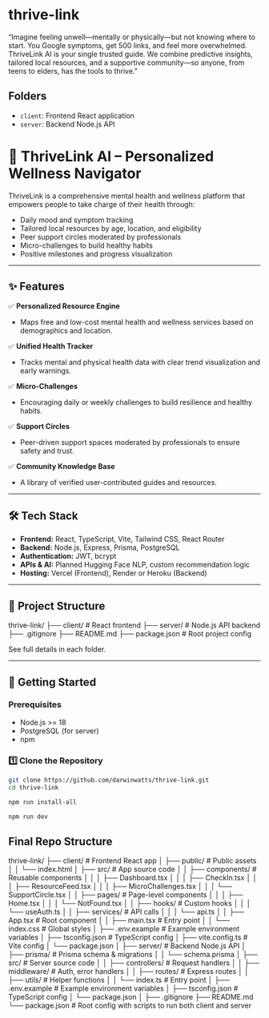 # thrive-link
“Imagine feeling unwell—mentally or physically—but not knowing where to start. You Google symptoms, get 500 links, and feel more overwhelmed. ThriveLink AI is your single trusted guide. We combine predictive insights, tailored local resources, and a supportive community—so anyone, from teens to elders, has the tools to thrive.”

## Folders
- `client`: Frontend React application
- `server`: Backend Node.js API

# 🌿 ThriveLink AI – Personalized Wellness Navigator

ThriveLink is a comprehensive mental health and wellness platform that empowers people to take charge of their health through:
- Daily mood and symptom tracking
- Tailored local resources by age, location, and eligibility
- Peer support circles moderated by professionals
- Micro-challenges to build healthy habits
- Positive milestones and progress visualization

---

## ✨ Features

✅ **Personalized Resource Engine**
- Maps free and low-cost mental health and wellness services based on demographics and location.

✅ **Unified Health Tracker**
- Tracks mental and physical health data with clear trend visualization and early warnings.

✅ **Micro-Challenges**
- Encouraging daily or weekly challenges to build resilience and healthy habits.

✅ **Support Circles**
- Peer-driven support spaces moderated by professionals to ensure safety and trust.

✅ **Community Knowledge Base**
- A library of verified user-contributed guides and resources.

---

## 🛠️ Tech Stack

- **Frontend:** React, TypeScript, Vite, Tailwind CSS, React Router
- **Backend:** Node.js, Express, Prisma, PostgreSQL
- **Authentication:** JWT, bcrypt
- **APIs & AI:** Planned Hugging Face NLP, custom recommendation logic
- **Hosting:** Vercel (Frontend), Render or Heroku (Backend)

---

## 📂 Project Structure
thrive-link/
├── client/       # React frontend
├── server/       # Node.js API backend
├── .gitignore
├── README.md
├── package.json  # Root project config

See full details in each folder.

---

## 🚀 Getting Started

### Prerequisites

- Node.js >= 18
- PostgreSQL (for server)
- npm

### 1️⃣ Clone the Repository

```bash
git clone https://github.com/darwinwatts/thrive-link.git
cd thrive-link

npm run install-all

npm run dev
```

## Final Repo Structure
thrive-link/
├── client/                        # Frontend React app
│   ├── public/                    # Public assets
│   │   └── index.html
│   ├── src/                       # App source code
│   │   ├── components/            # Reusable components
│   │   │   ├── Dashboard.tsx
│   │   │   ├── CheckIn.tsx
│   │   │   ├── ResourceFeed.tsx
│   │   │   ├── MicroChallenges.tsx
│   │   │   └── SupportCircle.tsx
│   │   ├── pages/                 # Page-level components
│   │   │   ├── Home.tsx
│   │   │   └── NotFound.tsx
│   │   ├── hooks/                 # Custom hooks
│   │   │   └── useAuth.ts
│   │   ├── services/              # API calls
│   │   │   └── api.ts
│   │   ├── App.tsx                # Root component
│   │   ├── main.tsx               # Entry point
│   │   └── index.css              # Global styles
│   ├── .env.example               # Example environment variables
│   ├── tsconfig.json              # TypeScript config
│   ├── vite.config.ts             # Vite config
│   └── package.json
│
├── server/                        # Backend Node.js API
│   ├── prisma/                    # Prisma schema & migrations
│   │   └── schema.prisma
│   ├── src/                       # Server source code
│   │   ├── controllers/           # Request handlers
│   │   ├── middleware/            # Auth, error handlers
│   │   ├── routes/                # Express routes
│   │   ├── utils/                 # Helper functions
│   │   └── index.ts               # Entry point
│   ├── .env.example               # Example environment variables
│   ├── tsconfig.json              # TypeScript config
│   └── package.json
│
├── .gitignore
├── README.md
└── package.json                   # Root config with scripts to run both client and server


